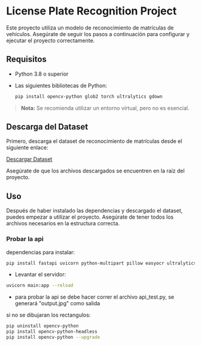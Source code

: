 # License Plate Recognition Project

Este proyecto utiliza un modelo de reconocimiento de matrículas de vehículos. Asegúrate de seguir los pasos a continuación para configurar y ejecutar el proyecto correctamente.

## Requisitos

- Python 3.8 o superior
- Las siguientes bibliotecas de Python:

  ```bash
  pip install opencv-python glob2 torch ultralytics gdown
  ```

> **Nota:** Se recomienda utilizar un entorno virtual, pero no es esencial.

## Descarga del Dataset

Primero, descarga el dataset de reconocimiento de matrículas desde el siguiente enlace:

[Descargar Dataset](https://universe.roboflow.com/roboflow-universe-projects/license-plate-recognition-rxg4e)

Asegúrate de que los archivos descargados se encuentren en la raíz del proyecto.

## Uso

Después de haber instalado las dependencias y descargado el dataset, puedes empezar a utilizar el proyecto. Asegúrate de tener todos los archivos necesarios en la estructura correcta.


### Probar la api
dependencias para instalar:

```bash
pip install fastapi uvicorn python-multipart pillow easyocr ultralytics opencv-python
```

* Levantar el servidor:
```bash
uvicorn main:app --reload
```

* para probar la api se debe hacer correr el archivo api_test.py, se generará "output.jpg" como salida

si no se dibujaran los rectangulos:
```bash
pip uninstall opencv-python
pip install opencv-python-headless
pip install opencv-python --upgrade

```